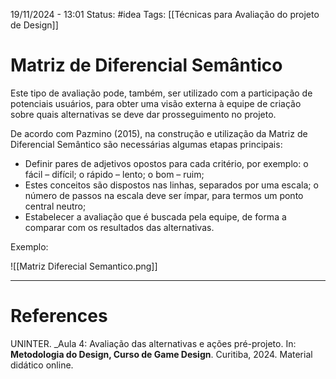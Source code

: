 19/11/2024 - 13:01
Status: #idea
Tags: [[Técnicas para Avaliação do projeto de Design]]

# Matriz de Diferencial Semântico

Este tipo de avaliação pode, também, ser utilizado com a participação de potenciais usuários, para obter uma visão externa à equipe de criação sobre quais alternativas se deve dar prosseguimento no projeto.

De acordo com Pazmino (2015), na construção e utilização da Matriz de Diferencial Semântico são necessárias algumas etapas principais: 
- Definir pares de adjetivos opostos para cada critério, por exemplo: o fácil – difícil; o rápido – lento; o bom – ruim;  
- Estes conceitos são dispostos nas linhas, separados por uma escala; o número de passos na escala deve ser ímpar, para termos um ponto central neutro; 
- Estabelecer a avaliação que é buscada pela equipe, de forma a comparar com os resultados das alternativas.

Exemplo:

![[Matriz Diferecial Semantico.png]]




---

# References

UNINTER.  _Aula 4: Avaliação das alternativas e ações pré-projeto. In: **Metodologia do Design, Curso de Game Design**. Curitiba, 2024. Material didático online.